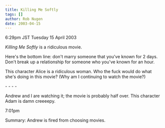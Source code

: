 ```yaml
---
title: Killing Me Softly
tags: []
author: Rob Nugen
date: 2003-04-15
---
```


<p class=date>6:29pm JST Tuesday 15 April 2003</p>

<p><em>Killing Me Softly</em> is a ridiculous movie.</p>

<p>Here's the bottom line: don't marry someone that you've known for 2
days.  Don't break up a relationship for someone who you've known for
an hour.</p>

<p>This character Alice is a ridiculous woman.  Who the fuck would do
what she's doing in this movie?  (Why am I continuing to watch the
movie?)</p>

<p>- - - -</p>

<p>Andrew and I are watching it; the movie is probably half over.
This character Adam is damn creeeepy.</p>

<p class=date>7:01pm</p>

<p>Summary: Andrew is fired from choosing movies.</p>
